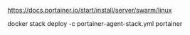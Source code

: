 https://docs.portainer.io/start/install/server/swarm/linux

docker stack deploy -c portainer-agent-stack.yml portainer